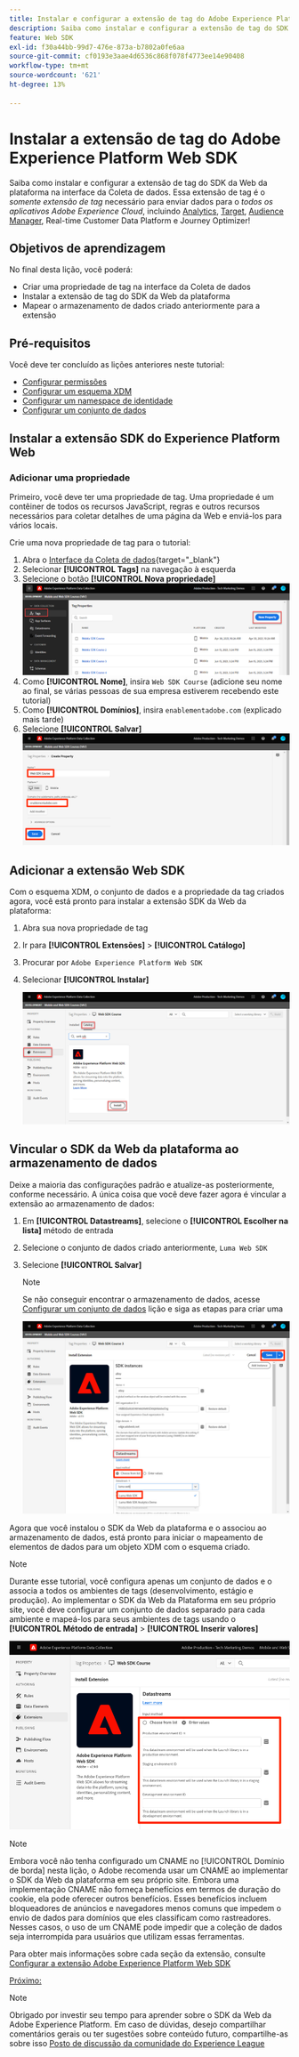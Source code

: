 ```yaml
---
title: Instalar e configurar a extensão de tag do Adobe Experience Platform Web SDK
description: Saiba como instalar e configurar a extensão de tag do SDK da Web da plataforma na interface da Coleta de dados. Esta lição é parte do tutorial Implementar o Adobe Experience Cloud com o SDK da Web.
feature: Web SDK
exl-id: f30a44bb-99d7-476e-873a-b7802a0fe6aa
source-git-commit: cf0193e3aae4d6536c868f078f4773ee14e90408
workflow-type: tm+mt
source-wordcount: '621'
ht-degree: 13%

---
```


# Instalar a extensão de tag do Adobe Experience Platform Web SDK

Saiba como instalar e configurar a extensão de tag do SDK da Web da plataforma na interface da Coleta de dados. Essa extensão de tag é o _somente extensão de tag_ necessário para enviar dados para o _todos os aplicativos Adobe Experience Cloud_, incluindo [Analytics](setup-analytics.md), [Target](setup-target.md), [Audience Manager](setup-audience-manager.md), Real-time Customer Data Platform e Journey Optimizer!

## Objetivos de aprendizagem

No final desta lição, você poderá:

* Criar uma propriedade de tag na interface da Coleta de dados
* Instalar a extensão de tag do SDK da Web da plataforma
* Mapear o armazenamento de dados criado anteriormente para a extensão

## Pré-requisitos

Você deve ter concluído as lições anteriores neste tutorial:

* [Configurar permissões](configure-permissions.md)
* [Configurar um esquema XDM](configure-schemas.md)
* [Configurar um namespace de identidade](configure-identities.md)
* [Configurar um conjunto de dados](configure-datastream.md)

## Instalar a extensão SDK do Experience Platform Web

### Adicionar uma propriedade

Primeiro, você deve ter uma propriedade de tag. Uma propriedade é um contêiner de todos os recursos JavaScript, regras e outros recursos necessários para coletar detalhes de uma página da Web e enviá-los para vários locais.

Crie uma nova propriedade de tag para o tutorial:

1. Abra o [Interface da Coleta de dados](https://launch.adobe.com/){target=&quot;_blank&quot;}
1. Selecionar **[!UICONTROL Tags]** na navegação à esquerda
1. Selecione o botão **[!UICONTROL Nova propriedade]**
   ![Adicionar uma nova propriedade](assets/websdk-property-addNewProperty.png)
1. Como **[!UICONTROL Nome]**, insira `Web SDK Course` (adicione seu nome ao final, se várias pessoas de sua empresa estiverem recebendo este tutorial)
1. Como **[!UICONTROL Domínios]**, insira `enablementadobe.com` (explicado mais tarde)
1. Selecione **[!UICONTROL Salvar]**
   ![Detalhes da propriedade](assets/websdk-property-propertyDetails.png)

## Adicionar a extensão Web SDK

Com o esquema XDM, o conjunto de dados e a propriedade da tag criados agora, você está pronto para instalar a extensão SDK da Web da plataforma:

1. Abra sua nova propriedade de tag
1. Ir para **[!UICONTROL Extensões]** > **[!UICONTROL Catálogo]**
1. Procurar por `Adobe Experience Platform Web SDK`
1. Selecionar **[!UICONTROL Instalar]**

   ![Instalar a extensão do SDK da Web](assets/extension-platform-web-sdk.jpg)


## Vincular o SDK da Web da plataforma ao armazenamento de dados

Deixe a maioria das configurações padrão e atualize-as posteriormente, conforme necessário. A única coisa que você deve fazer agora é vincular a extensão ao armazenamento de dados:

1. Em **[!UICONTROL Datastreams]**, selecione o **[!UICONTROL Escolher na lista]** método de entrada
1. Selecione o conjunto de dados criado anteriormente, `Luma Web SDK`
1. Selecione **[!UICONTROL Salvar]**
   >[!NOTE]
   >
   > Se não conseguir encontrar o armazenamento de dados, acesse [Configurar um conjunto de dados](configure-datastream.md) lição e siga as etapas para criar uma

   ![Seleção de fluxo de dados](assets/extension-luma-web-sdk-datastream-extension.png)

Agora que você instalou o SDK da Web da plataforma e o associou ao armazenamento de dados, está pronto para iniciar o mapeamento de elementos de dados para um objeto XDM com o esquema criado.

>[!NOTE]
>
>Durante esse tutorial, você configura apenas um conjunto de dados e o associa a todos os ambientes de tags (desenvolvimento, estágio e produção). Ao implementar o SDK da Web da Plataforma em seu próprio site, você deve configurar um conjunto de dados separado para cada ambiente e mapeá-los para seus ambientes de tags usando o **[!UICONTROL Método de entrada]** > **[!UICONTROL Inserir valores]**
>
>![Seleção de fluxo de dados](assets/extension-luma-web-sdk-datastream-extension-enterValues.png)

>[!NOTE]
>
>Embora você não tenha configurado um CNAME no [!UICONTROL Domínio de borda] nesta lição, o Adobe recomenda usar um CNAME ao implementar o SDK da Web da plataforma em seu próprio site. Embora uma implementação CNAME não forneça benefícios em termos de duração do cookie, ela pode oferecer outros benefícios. Esses benefícios incluem bloqueadores de anúncios e navegadores menos comuns que impedem o envio de dados para domínios que eles classificam como rastreadores. Nesses casos, o uso de um CNAME pode impedir que a coleção de dados seja interrompida para usuários que utilizam essas ferramentas.

Para obter mais informações sobre cada seção da extensão, consulte [Configurar a extensão Adobe Experience Platform Web SDK](https://experienceleague.adobe.com/docs/experience-platform/edge/extension/web-sdk-extension-configuration.html)



[Próximo: ](create-data-elements.md)

>[!NOTE]
>
>Obrigado por investir seu tempo para aprender sobre o SDK da Web da Adobe Experience Platform. Em caso de dúvidas, desejo compartilhar comentários gerais ou ter sugestões sobre conteúdo futuro, compartilhe-as sobre isso [Posto de discussão da comunidade do Experience League](https://experienceleaguecommunities.adobe.com/t5/adobe-experience-platform-launch/tutorial-discussion-implement-adobe-experience-cloud-with-web/td-p/444996)
